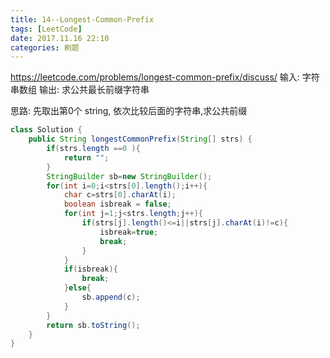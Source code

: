 ```yaml
---
title: 14--Longest-Common-Prefix
tags: [LeetCode]
date: 2017.11.16 22:10
categories: 刷题
---
```

https://leetcode.com/problems/longest-common-prefix/discuss/
输入: 字符串数组
输出: 求公共最长前缀字符串

思路:
先取出第0个 string, 依次比较后面的字符串,求公共前缀
```java
class Solution {
    public String longestCommonPrefix(String[] strs) {
        if(strs.length ==0 ){
            return "";
        }
        StringBuilder sb=new StringBuilder();
        for(int i=0;i<strs[0].length();i++){
            char c=strs[0].charAt(i);
            boolean isbreak = false;
            for(int j=1;j<strs.length;j++){
                if(strs[j].length()<=i||strs[j].charAt(i)!=c){
                    isbreak=true;
                    break;
                }
            }
            if(isbreak){
                break;
            }else{
                sb.append(c);
            }
        }
        return sb.toString();
    }
}
```
